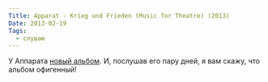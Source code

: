```yaml
---
Title: Apparat - Krieg und Frieden (Music for Theatre) (2013)
Date: 2013-02-19
Tags:
  - слушаю
---
```


У Аппарата [новый альбом](https://itunes.apple.com/ru/album/krieg-und-frieden-music-for/id592588486).
И, послушав его пару дней, я вам скажу, что альбом офигенный!